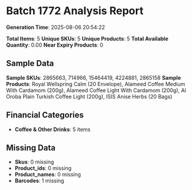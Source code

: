 # Batch 1772 Analysis Report

**Generation Time**: 2025-08-06 20:54:22

**Total Items**: 5
**Unique SKUs**: 5
**Unique Products**: 5
**Total Available Quantity**: 0.00
**Near Expiry Products**: 0

## Sample Data
**Sample SKUs**: 2865663, 714966, 15464419, 4224881, 2865158
**Sample Products**: Royal Wellspring Calm (20 Envelope), Alameed Coffee Medium With Cardamom (200g), Alameed Coffee Light With Cardamom (200g), Al Oroba Plain Turkish Coffee Light (200g), ISIS Anise Herbs (20 Bags)

## Financial Categories
- **Coffee & Other Drinks**: 5 items

## Missing Data
- **Skus**: 0 missing
- **Product_ids**: 0 missing
- **Product_names**: 0 missing
- **Barcodes**: 1 missing
